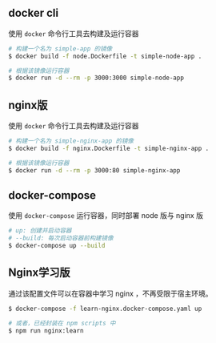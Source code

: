 
## docker cli
使用 `docker` 命令行工具去构建及运行容器

``` bash
# 构建一个名为 simple-app 的镜像
$ docker build -f node.Dockerfile -t simple-node-app .

# 根据该镜像运行容器
$ docker run -d --rm -p 3000:3000 simple-node-app
```

## nginx版
使用 `docker` 命令行工具去构建及运行容器

``` bash
# 构建一个名为 simple-nginx-app 的镜像
$ docker build -f nginx.Dockerfile -t simple-nginx-app .

# 根据该镜像运行容器
$ docker run -d --rm -p 3000:80 simple-nginx-app
```

## docker-compose
使用 `docker-compose` 运行容器，同时部署 node 版与 nginx 版

``` bash
# up: 创建并启动容器
# --build: 每次启动容器前构建镜像
$ docker-compose up --build
```

## Nginx学习版
通过该配置文件可以在容器中学习 nginx ，不再受限于宿主环境。

``` bash
$ docker-compose -f learn-nginx.docker-compose.yaml up

# 或者，已经封装在 npm scripts 中
$ npm run nginx:learn
```


